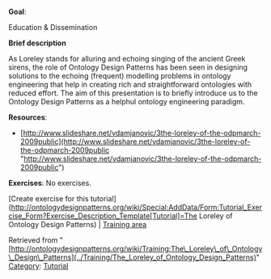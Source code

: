__Goal__:


Education & Dissemination


__Brief description__


As Loreley stands for alluring and echoing singing of the ancient Greek sirens, the role of Ontology Design Patterns has been seen in designing solutions to the echoing (frequent) modelling problems in ontology engineering that help in creating rich and straightforward ontologies with reduced effort. The aim of this presentation is to briefly introduce us to the Ontology Design Patterns as a helphul ontology engineering paradigm.




__Resources__:



* [http://www.slideshare.net/vdamjanovic/3the-loreley-of-the-odpmarch-2009public](http://www.slideshare.net/vdamjanovic/3the-loreley-of-the-odpmarch-2009public "http://www.slideshare.net/vdamjanovic/3the-loreley-of-the-odpmarch-2009public")


__Exercises__:
No exercises.



[Create exercise for this tutorial](http://ontologydesignpatterns.org/wiki/Special:AddData/Form:Tutorial_Exercise_Form?Exercise_Description_Template[Tutorial]=The Loreley of Ontology Design Patterns) | [Training area](../Training/Main "Training:Main")



Retrieved from "[http://ontologydesignpatterns.org/wiki/Training:The\_Loreley\_of\_Ontology\_Design\_Patterns](../Training/The_Loreley_of_Ontology_Design_Patterns)"
 [Category](http://ontologydesignpatterns.org/wiki/Special:Categories "Special:Categories"): [Tutorial](../Category/Tutorial "Category:Tutorial")